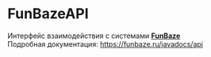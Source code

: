 # FunBazeAPI
Интерфейс взаимодействия с системами **[FunBaze](https://funbaze.ru/)**<br>
Подробная документация: https://funbaze.ru/javadocs/api
